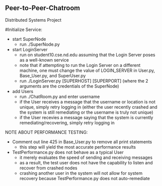 ## Peer-to-Peer-Chatroom
Distributed Systems Project


#Initialize Service:
  - start SuperNode 
     - run ./SuperNode.py
  - start LoginServer
     - run on student10.cse.nd.edu assuming that the Login Server poses as a well-known service
     - note that if attempting to run the Login Server on a different machine, one must change the value of LOGIN_SERVER in User.py, Base_User.py, and SuperUser.py
     - run ./LoginServer.py [SUPERHOST] [SUPERPORT] (where the 2 arguments are the credentials of the SuperNode)
  - add Users
     - run ./ChatRoom.py and enter username
     - if the User receives a message that the username or location is not unique, simply retry logging in (either the user recently crashed and the system is still remediating or the username is truly not unique)
     - if the User recevies a message saying that the system is currently remediating/recovering, simply retry logging in
 
 
NOTE ABOUT PERFORMANCE TESTING:
- Comment out line 425 in Base_User.py to remove all print statements
   - this step will yield the most accurate performance results
- TestPerformance.py does not behave as a typical User
   - it merely evaluates the speed of sending and receiving messages
   - as a result, the test user does not have the capability to listen and recover from crashed nodes
   - crashing another user in the system will not allow for system recovery because TestPerformance.py does not auto-remediate 

